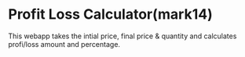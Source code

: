 # Profit Loss Calculator(mark14)

This webapp takes the intial price, final price & quantity and calculates profi/loss amount and percentage.  
